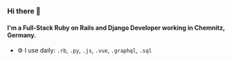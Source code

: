 ### Hi there 👋

#### I'm a Full-Stack Ruby on Rails and Django Developer working in Chemnitz, Germany.

- ⚙️ I use daily: `.rb`, `.py`, `.js`, `.vue`, `.graphql`, `.sql`
  
